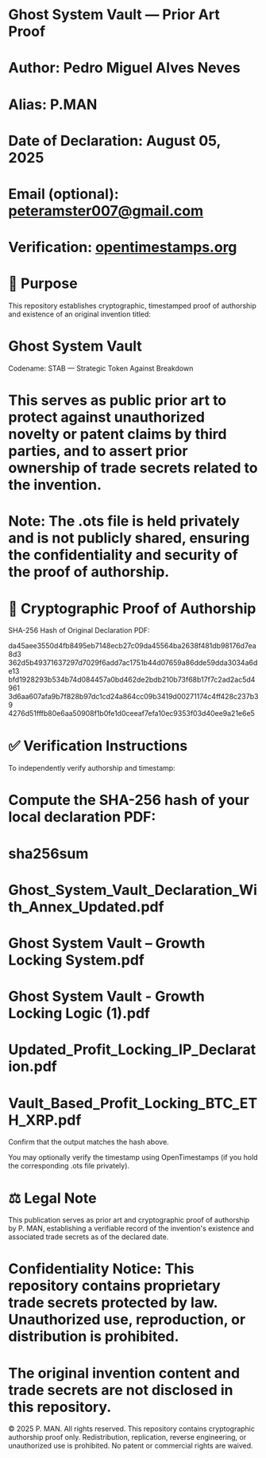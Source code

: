 # Ghost System Vault — Prior Art Proof
# Author: Pedro Miguel Alves Neves
# Alias: P.MAN
# Date of Declaration: August 05, 2025
# Email (optional): peteramster007@gmail.com
# **Verification**: [opentimestamps.org](https://opentimestamps.org)

# 🧭 Purpose
This repository establishes cryptographic, timestamped proof of authorship and existence of an original invention titled:

# Ghost System Vault
Codename: STAB — Strategic Token Against Breakdown

# This serves as public prior art to protect against unauthorized novelty or patent claims by third parties, and to assert prior ownership of trade secrets related to the invention.

# Note: The .ots file is held privately and is not publicly shared, ensuring the confidentiality and security of the proof of authorship.

# 🔐 Cryptographic Proof of Authorship
SHA-256 Hash of Original Declaration PDF:

da45aee3550d4fb8495eb7148ecb27c09da45564ba2638f481db98176d7ea8d3
362d5b49371637297d7029f6add7ac1751b44d07659a86dde59dda3034a6de13
bfd1928293b534b74d084457a0bd462de2bdb210b73f68b17f7c2ad2ac5d4961
3d6aa607afa9b7f828b97dc1cd24a864cc09b3419d00271174c4ff428c237b39
4276d51fffb80e6aa50908f1b0fe1d0ceeaf7efa10ec9353f03d40ee9a21e6e5

# ✅ Verification Instructions
To independently verify authorship and timestamp:

# Compute the SHA-256 hash of your local declaration PDF:

# sha256sum 
# Ghost_System_Vault_Declaration_With_Annex_Updated.pdf
# Ghost System Vault – Growth Locking System.pdf
# Ghost System Vault - Growth Locking Logic (1).pdf
# Updated_Profit_Locking_IP_Declaration.pdf
# Vault_Based_Profit_Locking_BTC_ETH_XRP.pdf
Confirm that the output matches the hash above.

You may optionally verify the timestamp using OpenTimestamps (if you hold the corresponding .ots file privately).

# ⚖️ Legal Note
This publication serves as prior art and cryptographic proof of authorship by P. MAN, establishing a verifiable record of the invention's existence and associated trade secrets as of the declared date.

# Confidentiality Notice: This repository contains proprietary trade secrets protected by law. Unauthorized use, reproduction, or distribution is prohibited.

# The original invention content and trade secrets are not disclosed in this repository.

© 2025 P. MAN. All rights reserved. This repository contains cryptographic authorship proof only. Redistribution, replication, reverse engineering, or unauthorized use is prohibited. No patent or commercial rights are waived.




